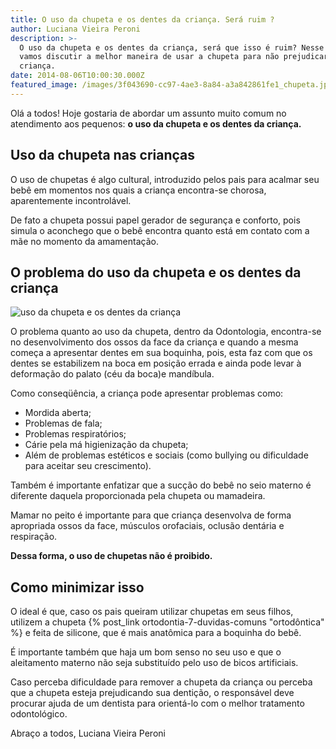 ```yaml
---
title: O uso da chupeta e os dentes da criança. Será ruim ?
author: Luciana Vieira Peroni
description: >-
  O uso da chupeta e os dentes da criança, será que isso é ruim? Nesse post
  vamos discutir a melhor maneira de usar a chupeta para não prejudicar a
  criança.
date: 2014-08-06T10:00:30.000Z
featured_image: /images/3f043690-cc97-4ae3-8a84-a3a842861fe1_chupeta.jpg
---
```


Olá a todos! Hoje gostaria de abordar um assunto muito comum no atendimento aos pequenos: **o uso da chupeta e os dentes da criança.**

Uso da chupeta nas crianças
---------------------------

O uso de chupetas é algo cultural, introduzido pelos pais para acalmar seu bebê em momentos nos quais a criança encontra-se chorosa, aparentemente incontrolável. 

De fato a chupeta possui papel gerador de segurança e conforto, pois simula o aconchego que o bebê encontra quanto está em contato com a mãe no momento da amamentação.

O problema do uso da chupeta e os dentes da criança 
----------------------------------------------------

![uso da chupeta e os dentes da criança](/images/df5c58e0-3cbf-455a-9e1c-a423cf854273_halitose.jpg) 

O problema quanto ao uso da chupeta, dentro da Odontologia, encontra-se no desenvolvimento dos ossos da face da criança e quando a mesma começa a apresentar dentes em sua boquinha, pois, esta faz com que os dentes se estabilizem na boca em posição errada e ainda pode levar à deformação do palato (céu da boca)e mandíbula. 

Como conseqüência, a criança pode apresentar problemas como: 
* Mordida aberta; 
* Problemas de fala; 
* Problemas respiratórios; 
* Cárie pela má higienização da chupeta;
* Além de problemas estéticos e sociais (como bullying ou dificuldade para aceitar seu crescimento).  

Também é importante enfatizar que a sucção do bebê no seio materno é diferente daquela proporcionada pela chupeta ou mamadeira. 

Mamar no peito é importante para que criança desenvolva de forma apropriada ossos da face, músculos orofaciais, oclusão dentária e respiração. 

**Dessa forma, o uso de chupetas não é proibido.** 

Como minimizar isso 
--------------------

O ideal é que, caso os pais queiram utilizar chupetas em seus filhos, utilizem a chupeta {% post_link ortodontia-7-duvidas-comuns "ortodôntica" %} e feita de silicone, que é mais anatômica para a boquinha do bebê. 

É importante também que haja um bom senso no seu uso e que o aleitamento materno não seja substituído pelo uso de bicos artificiais. 

Caso perceba dificuldade para remover a chupeta da criança ou perceba que a chupeta esteja prejudicando sua dentição, o responsável deve procurar ajuda de um dentista para orientá-lo com o melhor tratamento odontológico.

Abraço a todos,
Luciana Vieira Peroni
